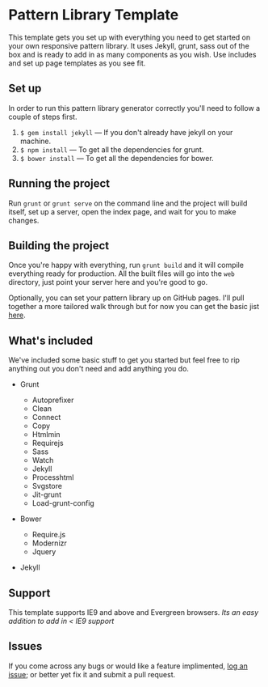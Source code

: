 # Pattern Library Template

This template gets you set up with everything you need to get started on your own responsive pattern library. It uses Jekyll, grunt, sass out of the box and is ready to add in as many components as you wish. Use includes and set up page templates as you see fit.

## Set up
In order to run this pattern library generator correctly you'll need to follow a couple of steps first.

1. `$ gem install jekyll` — If you don't already have jekyll on your machine.
2. `$ npm install` — To get all the dependencies for grunt.
3. `$ bower install` — To get all the dependencies for bower.

## Running the project
Run `grunt` or `grunt serve` on the command line and the project will build itself, set up a server, open the index page, and wait for you to make changes.

## Building the project
Once you're happy with everything, run `grunt build` and it will compile everything ready for production. All the built files will go into the `web` directory, just point your server here and you're good to go.

Optionally, you can set your pattern library up on GitHub pages. I'll pull together a more tailored walk through but for now you can get the basic jist [here](https://help.github.com/articles/creating-project-pages-manually).

## What's included
We've included some basic stuff to get you started but feel free to rip anything out you don't need and add anything you do.

* Grunt
	* Autoprefixer
	* Clean
	* Connect
	* Copy
	* Htmlmin
	* Requirejs
	* Sass
	* Watch
	* Jekyll
	* Processhtml
	* Svgstore
	* Jit-grunt
	* Load-grunt-config

* Bower
	* Require.js
	* Modernizr
	* Jquery

* Jekyll

## Support
This template supports IE9 and above and Evergreen browsers.
*Its an easy addition to add in < IE9 support*

## Issues
If you come across any bugs or would like a feature implimented, [log an issue](https://github.com/sambeckham/pattern-library-template/issues/new); or better yet fix it and submit a pull request.